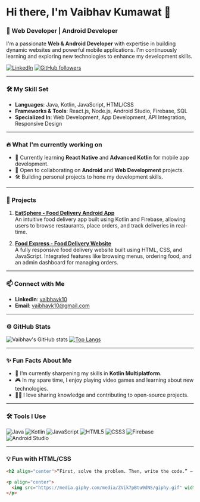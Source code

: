 # Hi there, I'm Vaibhav Kumawat 👋

### 🚀 Web Developer | Android Developer

I'm a passionate **Web & Android Developer** with expertise in building dynamic websites and powerful mobile applications. I'm continuously learning and exploring new technologies to enhance my development skills.

[![LinkedIn](https://img.shields.io/badge/LinkedIn-vaibhavk10-blue?style=flat&logo=linkedin)](https://www.linkedin.com/in/vaibhavk10/)
[![GitHub followers](https://img.shields.io/github/followers/vaibhavk10?label=Follow&style=social)](https://github.com/vaibhavk10)

---

### 🛠️ My Skill Set

- **Languages**: Java, Kotlin, JavaScript, HTML/CSS
- **Frameworks & Tools**: React.js, Node.js, Android Studio, Firebase, SQL
- **Specialized In**: Web Development, App Development, API Integration, Responsive Design

---

### 🔥 What I'm currently working on
- 🌱 Currently learning **React Native** and **Advanced Kotlin** for mobile app development.
- 🤝 Open to collaborating on **Android** and **Web Development** projects.
- 🛠️ Building personal projects to hone my development skills.

---

### 🌟 Projects

1. **[EatSphere - Food Delivery Android App](https://github.com/vaibhavk10/EatSphere)**  
   An intuitive food delivery app built using Kotlin and Firebase, allowing users to browse restaurants, place orders, and track deliveries in real-time.

2. **[Food Express - Food Delivery Website](https://github.com/vaibhavk10/Food-Express)**  
   A fully responsive food delivery website built using HTML, CSS, and JavaScript. Integrated features like browsing menus, ordering food, and an admin dashboard for managing orders.

---

### 📫 Connect with Me

- **LinkedIn**: [vaibhavk10](https://www.linkedin.com/in/vaibhavk10/)
- **Email**: vaibhavk10@gmail.com

---

### ⚙️ GitHub Stats
![Vaibhav's GitHub stats](https://github-readme-stats.vercel.app/api?username=vaibhavk10&show_icons=true&theme=radical)
[![Top Langs](https://github-readme-stats.vercel.app/api/top-langs/?username=vaibhavk10&layout=compact&theme=radical)](https://github.com/anuraghazra/github-readme-stats)

---

### ✨ Fun Facts About Me
- 🎯 I’m currently sharpening my skills in **Kotlin Multiplatform**.
- 🎮 In my spare time, I enjoy playing video games and learning about new technologies.
- 🧑‍🏫 I love sharing knowledge and contributing to open-source projects.

---

### 🛠️ Tools I Use

![Java](https://img.shields.io/badge/Java-ED8B00?style=for-the-badge&logo=java&logoColor=white)
![Kotlin](https://img.shields.io/badge/Kotlin-0095D5?style=for-the-badge&logo=kotlin&logoColor=white)
![JavaScript](https://img.shields.io/badge/JavaScript-323330?style=for-the-badge&logo=javascript&logoColor=F7DF1E)
![HTML5](https://img.shields.io/badge/HTML5-E34F26?style=for-the-badge&logo=html5&logoColor=white)
![CSS3](https://img.shields.io/badge/CSS3-1572B6?style=for-the-badge&logo=css3&logoColor=white)
![Firebase](https://img.shields.io/badge/Firebase-FFCA28?style=for-the-badge&logo=firebase&logoColor=white)
![Android Studio](https://img.shields.io/badge/Android%20Studio-3DDC84?style=for-the-badge&logo=android-studio&logoColor=white)

---

### 💡 Fun with HTML/CSS

```html
<h2 align="center">“First, solve the problem. Then, write the code.” – John Johnson</h2>

<p align="center">
  <img src="https://media.giphy.com/media/ZVik7pBtu9dNS/giphy.gif" width="300"/>
</p>
